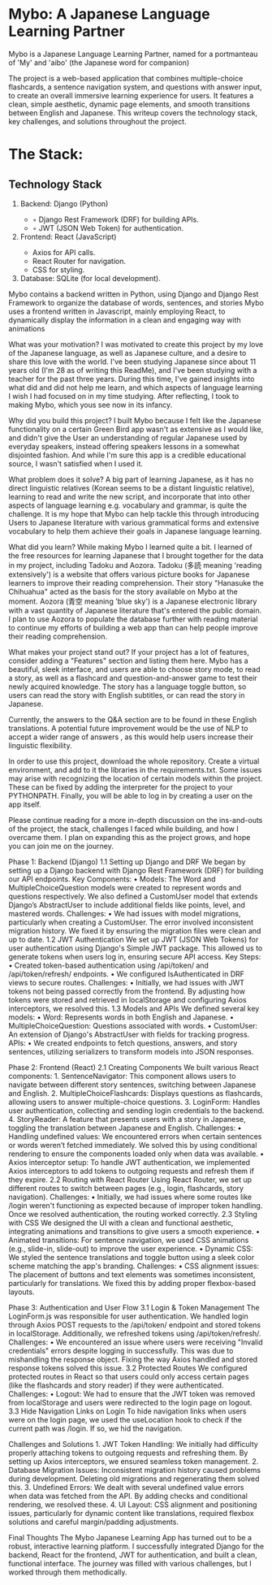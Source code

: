 <h1>Mybo: A Japanese Language Learning Partner</h1>

Mybo is a Japanese Language Learning Partner, named for a portmanteau of 'My' and 'aibo' (the Japanese word for companion)

The project is a web-based application that combines multiple-choice flashcards, a sentence navigation system, and questions with answer input, to create an overall immersive learning experience for users. It features a clean, simple aesthetic, dynamic page elements, and smooth transitions between English and Japanese. This writeup covers the technology stack, key challenges, and solutions throughout the project.

<h1>The Stack:</h1>
<h2>Technology Stack</h2>

<ol>
<li>Backend: Django (Python) </li>
       <ul>
       <li>◦ Django Rest Framework (DRF) for building APIs.</li>
       <li>◦ JWT (JSON Web Token) for authentication.</li>
       </ul>
<li>Frontend: React (JavaScript)</li>
       <ul>
       <li> Axios for API calls.</li>
        <li>React Router for navigation.</li>
       <li>CSS for styling.</li>
       </ul>
<li>Database: SQLite (for local development).</li>
</ol>
   
Mybo contains a backend written in Python, using Django and Django Rest Framework to organize the database of words, sentences, and stories
Mybo uses a frontend written in Javascript, mainly employing React, to dynamically display the information in a clean and engaging way with animations

What was your motivation?
I was motivated to create this project by my love of the Japanese language, as well as Japanese culture, and a desire to share this love with the world. I've been studying Japanese since about 11 years old (I'm 28 as of writing this ReadMe), and I've been studying with a teacher for the past three years. During this time, I've gained insights into what did and did not help me learn, and which aspects of language learning I wish I had focused on in my time studying. After reflecting, I took to making Mybo, which yous see now in its infancy. 

Why did you build this project?
I built Mybo because I felt like the Japanese functionality on a certain Green Bird app wasn't as extensive as I would like, and didn't give the User an understanding of regular Japanese used by everyday speakers, instead offering speakers lessons in a somewhat disjointed fashion. And while I'm sure this app is a credible educational source, I wasn't satisfied when I used it. 

What problem does it solve?
A big part of learning Japanese, as it has no direct linguistic relatives (Korean seems to be a distant linguistic relative), learning to read and write the new script, and incorporate that into other aspects of language learning e.g. vocabulary and grammar, is quite the challenge. It is my hope that Mybo can help tackle this through introducing Users to Japanese literature with various grammatical forms and extensive vocabulary to help them achieve their goals in Japanese language learning. 

What did you learn?
While making Mybo I learned quite a bit. I learned of the free resources for learning Japanese that I brought together for the data in my project, including Tadoku and Aozora. Tadoku (多読 meaning 'reading extensively') is a website that offers various picture books for Japanese learners to improve their reading comprehension. Their story "Hanasuke the Chihuahua" acted as the basis for the story available on Mybo at the moment. 
Aozora (青空 meaning 'blue sky') is a Japanese electronic library with a vast quantity of Japanese literature that's entered the public domain. I plan to use Aozora to populate the database further with reading material to continue my efforts of building a web app than can help people improve their reading comprehension. 

What makes your project stand out? If your project has a lot of features, consider adding a "Features" section and listing them here.
Mybo has a beautiful, sleek interface, and users are able to choose story mode, to read a story, as well as a flashcard and question-and-answer game to test their newly acquired knowledge. The story has a language toggle button, so users can read the story with English subtitles, or can read the story in Japanese.

Currently, the answers to the Q&A section are to be found in these English translations. A potential future improvement would be the use of NLP to accept a wider range of answers
, as this would help users increase their linguistic flexibility. 

In order to use this project, download the whole repository. Create a virtual environment, and add to it the libraries in the requirements.txt. Some issues may arise with recognizing the location of certain models within the project. These can be fixed by adding the interpreter for the project to your PYTHONPATH. Finally, you will be able to log in by creating a user on the app itself. 

Please continue reading for a more in-depth discussion on the ins-and-outs of the project, the stack, challenges I faced while building, and how I overcame them. I plan on expanding this as the project grows, and hope you can join me on the journey. 

Phase 1: Backend (Django)
1.1 Setting up Django and DRF
We began by setting up a Django backend with Django Rest Framework (DRF) for building our API endpoints.
Key Components:
    • Models: The Word and MultipleChoiceQuestion models were created to represent words and questions respectively. We also defined a CustomUser model that extends Django’s AbstractUser to include additional fields like points, level, and mastered words.
Challenges:
    • We had issues with model migrations, particularly when creating a CustomUser. The error involved inconsistent migration history. We fixed it by ensuring the migration files were clean and up to date.
1.2 JWT Authentication
We set up JWT (JSON Web Tokens) for user authentication using Django's Simple JWT package. This allowed us to generate tokens when users log in, ensuring secure API access.
Key Steps:
    • Created token-based authentication using /api/token/ and /api/token/refresh/ endpoints.
    • We configured IsAuthenticated in DRF views to secure routes.
Challenges:
    • Initially, we had issues with JWT tokens not being passed correctly from the frontend. By adjusting how tokens were stored and retrieved in localStorage and configuring Axios interceptors, we resolved this.
1.3 Models and APIs
We defined several key models:
    • Word: Represents words in both English and Japanese.
    • MultipleChoiceQuestion: Questions associated with words.
    • CustomUser: An extension of Django's AbstractUser with fields for tracking progress.
APIs:
    • We created endpoints to fetch questions, answers, and story sentences, utilizing serializers to transform models into JSON responses.

Phase 2: Frontend (React)
2.1 Creating Components
We built various React components:
    1. SentenceNavigator: This component allows users to navigate between different story sentences, switching between Japanese and English.
    2. MultipleChoiceFlashcards: Displays questions as flashcards, allowing users to answer multiple-choice questions.
    3. LoginForm: Handles user authentication, collecting and sending login credentials to the backend.
    4. StoryReader: A feature that presents users with a story in Japanese, toggling the translation between Japanese and English.
Challenges:
    • Handling undefined values: We encountered errors when certain sentences or words weren’t fetched immediately. We solved this by using conditional rendering to ensure the components loaded only when data was available.
    • Axios interceptor setup: To handle JWT authentication, we implemented Axios interceptors to add tokens to outgoing requests and refresh them if they expire.
2.2 Routing with React Router
Using React Router, we set up different routes to switch between pages (e.g., login, flashcards, story navigation).
Challenges:
    • Initially, we had issues where some routes like /login weren't functioning as expected because of improper token handling. Once we resolved authentication, the routing worked correctly.
2.3 Styling with CSS
We designed the UI with a clean and functional aesthetic, integrating animations and transitions to give users a smooth experience.
    • Animated transitions: For sentence navigation, we used CSS animations (e.g., slide-in, slide-out) to improve the user experience.
    • Dynamic CSS: We styled the sentence translations and toggle button using a sleek color scheme matching the app's branding.
Challenges:
    • CSS alignment issues: The placement of buttons and text elements was sometimes inconsistent, particularly for translations. We fixed this by adding proper flexbox-based layouts.

Phase 3: Authentication and User Flow
3.1 Login & Token Management
The LoginForm.js was responsible for user authentication. We handled login through Axios POST requests to the /api/token/ endpoint and stored tokens in localStorage. Additionally, we refreshed tokens using /api/token/refresh/.
Challenges:
    • We encountered an issue where users were receiving "Invalid credentials" errors despite logging in successfully. This was due to mishandling the response object. Fixing the way Axios handled and stored response tokens solved this issue.
3.2 Protected Routes
We configured protected routes in React so that users could only access certain pages (like the flashcards and story reader) if they were authenticated.
Challenges:
    • Logout: We had to ensure that the JWT token was removed from localStorage and users were redirected to the login page on logout.
3.3 Hide Navigation Links on Login
To hide navigation links when users were on the login page, we used the useLocation hook to check if the current path was /login. If so, we hid the navigation.

Challenges and Solutions
    1. JWT Token Handling: We initially had difficulty properly attaching tokens to outgoing requests and refreshing them. By setting up Axios interceptors, we ensured seamless token management.
    2. Database Migration Issues: Inconsistent migration history caused problems during development. Deleting old migrations and regenerating them solved this.
    3. Undefined Errors: We dealt with several undefined value errors when data was fetched from the API. By adding checks and conditional rendering, we resolved these.
    4. UI Layout: CSS alignment and positioning issues, particularly for dynamic content like translations, required flexbox solutions and careful margin/padding adjustments.

Final Thoughts
The Mybo Japanese Learning App has turned out to be a robust, interactive learning platform. I successfully integrated Django for the backend, React for the frontend, JWT for authentication, and built a clean, functional interface. The journey was filled with various challenges, but I worked through them methodically.
